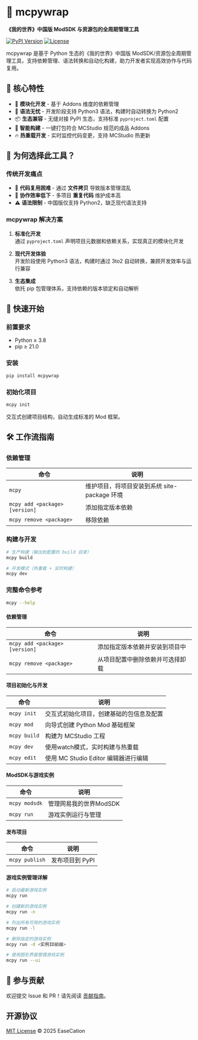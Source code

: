 # 🧰 mcpywrap 

**《我的世界》中国版 ModSDK 与资源包的全周期管理工具**

[![PyPI Version](https://img.shields.io/pypi/v/mcpywrap)](https://pypi.org/project/mcpywrap/)
[![License](https://img.shields.io/badge/License-MIT-blue.svg)](LICENSE)

mcpywrap 是基于 Python 生态的《我的世界》中国版 ModSDK/资源包全周期管理工具，支持依赖管理、语法转换和自动化构建，助力开发者实现高效协作与代码复用。

## 🌟 核心特性

- 🧩 **模块化开发** - 基于 Addons 维度的依赖管理
- 🔄 **语法无忧** - 开发阶段支持 Python3 语法，构建时自动转换为 Python2
- 📦 **生态兼容** - 无缝对接 PyPI 生态，支持标准 `pyproject.toml` 配置
- 🚀 **智能构建** - 一键打包符合 MCStudio 规范的成品 Addons
- 🔥 **热重载开发** - 实时监控代码变更，支持 MCStudio 热更新

## 📖 为何选择此工具？

### 传统开发痛点
- 📜 **代码复用困难** - 通过 **文件拷贝** 导致版本管理混乱
- 🚧 **协作效率低下** - 多项目 **重复代码** 维护成本高
- ⚠️ **语法限制** - 中国版仅支持 Python2，缺乏现代语法支持

### mcpywrap 解决方案
1. **标准化开发**  
通过 `pyproject.toml` 声明项目元数据和依赖关系，实现真正的模块化开发

2. **现代开发体验**  
开发阶段使用 Python3 语法，构建时通过 3to2 自动转换，兼顾开发效率与运行兼容

3. **生态集成**  
依托 pip 包管理体系，支持依赖的版本锁定和自动解析


## 🚀 快速开始

### 前置要求
- Python ≥ 3.8
- pip ≥ 21.0

### 安装
```bash
pip install mcpywrap
```

### 初始化项目
```bash
mcpy init
```
交互式创建项目结构，自动生成标准的 Mod 框架。

## 🛠 工作流指南

### 依赖管理
| 命令                          | 说明                  |
|-------------------------------|---------------------|
| `mcpy`                 | 维护项目，将项目安装到系统 site-package 环境            |
| `mcpy add <package> [version]` | 添加指定版本依赖          |
| `mcpy remove <package>`        | 移除依赖               |

### 构建与开发
```bash
# 生产构建（输出到配置的 build 目录）
mcpy build

# 开发模式（热重载 + 实时构建）
mcpy dev
```

### 完整命令参考

```bash
mcpy --help
```

#### 依赖管理
| 命令                          | 说明                  |
|-------------------------------|---------------------|
| `mcpy add <package> [version]` | 添加指定版本依赖并安装到项目中 |
| `mcpy remove <package>`        | 从项目配置中删除依赖并可选择卸载 |

#### 项目初始化与开发
| 命令                          | 说明                  |
|-------------------------------|---------------------|
| `mcpy init`                   | 交互式初始化项目，创建基础的包信息及配置 |
| `mcpy mod`                    | 向导式创建 Python Mod 基础框架 |
| `mcpy build`                  | 构建为 MCStudio 工程 |
| `mcpy dev`                    | 使用watch模式，实时构建与热重载 |
| `mcpy edit`                   | 使用 MC Studio Editor 编辑器进行编辑 |

#### ModSDK与游戏实例
| 命令                          | 说明                  |
|-------------------------------|---------------------|
| `mcpy modsdk`                 | 管理网易我的世界ModSDK |
| `mcpy run`                    | 游戏实例运行与管理 |

#### 发布项目
| 命令                          | 说明                  |
|-------------------------------|---------------------|
| `mcpy publish`                | 发布项目到 PyPI |

#### 游戏实例管理详解

```bash
# 启动最新游戏实例
mcpy run

# 创建新的游戏实例
mcpy run -n

# 列出所有可用的游戏实例
mcpy run -l

# 删除指定的游戏实例
mcpy run -d <实例ID前缀>

# 使用图形界面管理游戏实例
mcpy run --ui
```

## 🤝 参与贡献
欢迎提交 Issue 和 PR！请先阅读 [贡献指南](CONTRIBUTING.md)。

## 开源协议
[MIT License](LICENSE) © 2025 EaseCation
